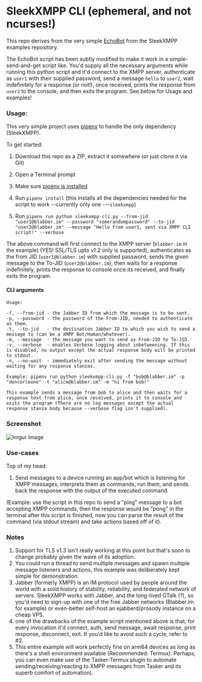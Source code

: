 # SleekXMPP CLI (ephemeral, and not ncurses!)

This repo derives from the very simple [EchoBot](https://github.com/fritzy/SleekXMPP/blob/develop/examples/echo_client.py) from the SleekXMPP examples repository.

The EchoBot script has been subtly modified to make it work in a simple-send-and-get script like. You'd supply all the necessary arguments while running this python script and it'd connect to the XMPP server, authenticate as `user1` with their supplied password, send a message `hello` to `user2`, wait indefinitely for a response (or not!), once received, prints the response from `user2` to the console, and then exits the program. See below for Usage and examples!

### Usage:

This very simple project uses [pipenv](https://pipenv.kennethreitz.org/) to handle the only dependency (SleekXMPP).

To get started:

1. Download this repo as a ZIP, extract it somewhere (or just clone it via Git)

2. Open a Terminal prompt

3. Make sure [pipenv is installed](https://pipenv.kennethreitz.org/en/latest/#install-pipenv-today)

4. Run `pipenv install` (this installs all the dependencies needed for the script to work --currently only one ---`sleekxmpp`)

5. Run `pipenv run python sleekxmpp-cli.py --from-jid "user1@blabber.im" --password "somerandompassword" --to-jid "user2@blabber.im" --message "Hello from user1, sent via XMPP CLI script!" --verbose`

The above command will first connect to the XMPP server (`blabber.im` in the example) (YES! SSL/TLS upto v1.2 only is supported), authenticates as the from JID (`user1@blabber.im`) with supplied password, sends the given message to the To-JID (`user2@blabber.im`), then waits for a response indefinitely, prints the response to console once its received, and finally exits the program.

#### CLI arguments

```
Usage:

-f, --from-jid - the Jabber ID from which the message is to be sent.
-p, --password - the password of the From-JID, needed to authenticate as them.
-t, --to-jid   - the destination Jabber ID to which you wish to send a message to (can be a XMPP Bot/Human/whatever).
-m, --message  - the message you want to send as From-JID to To-JID.
-v, --verbose  - enables Verbose logging about inbetweening. If this is disabled, no output except the actual response body will be printed to stdout.
-n, --no-wait  - immediately exit after sending the message without waiting for any response stanzas.

Example: pipenv run python sleekxmpp-cli.py -f "bob@blabber.im" -p "doncorleone" -t "alice@blabber.im" -m "hi from bob!"

This example sends a message from bob to alice and then waits for a response text from alice, once received, prints it to console and exits the program (There are no log messages except the actual response stanza body because --verbose flag isn't supplied).

```

### Screenshot

![Imgur Image](https://i.imgur.com/jH6f9HA.png)

### Use-cases
Top of my head:

1. Send messages to a device running an app/bot which is listening for XMPP messages, interprets them as commands, run them, and sends back the response with the output of the executed command.

(Example: use the script in this repo to send a "ping" message to a bot accepting XMPP commands, then the response would be "pong" in the terminal after this script is finished, now you can parse the result of the command (via stdout stream) and take actions based off of it). 

### Notes

1. Support for TLS v1.3 isn't really working at this point but that's soon to change probably given the wave of its adoption.
2. You could run a thread to send multiple messages and spawn multiple message listeners and actions, this example was deliberately kept simple for demonstration.
3. Jabber (formerly XMPP) is an IM protocol used by people around the world with a solid history of stability, reliability, and federated network of servers. SleekXMPP works with Jabber, and the long-lived GTalk (?), so you'd need to sign-up with one of the free Jabber networks (Blabber.im for example) or even-better self-host an ejabberd/prosody instance on a cheap VPS.
4. one of the drawbacks of the example script mentioned above is that, for every invocation it'd connect, auth, send message, await response, print response, disconnect, exit. If you'd like to avoid such a cycle, refer to #2.
5. This entire example will work perfectly fine on arm64 devices as long as there's a shell environment available (Recommended: Termux). Perhaps, you can even make use of the Tasker-Termux plugin to automate sending/receiving/reacting to XMPP messages from Tasker and its superb comfort of automation).

